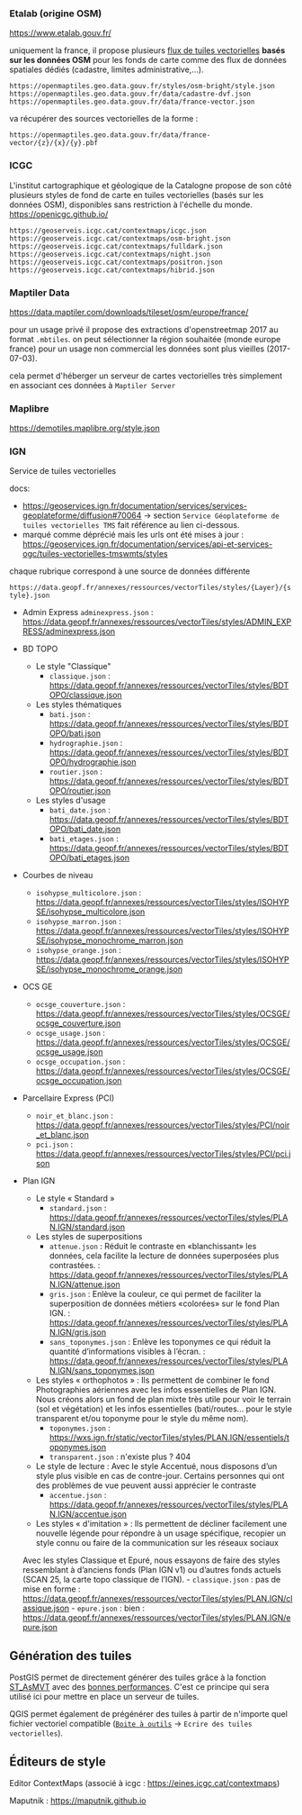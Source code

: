 ### Etalab (origine OSM)

https://www.etalab.gouv.fr/

uniquement la france, il propose plusieurs [flux de tuiles vectorielles](https://openmaptiles.geo.data.gouv.fr/) **basés sur les données OSM** pour les fonds de carte comme des flux de  données spatiales dédiés (cadastre, limites administrative,...).

```
https://openmaptiles.geo.data.gouv.fr/styles/osm-bright/style.json
https://openmaptiles.geo.data.gouv.fr/data/cadastre-dvf.json
https://openmaptiles.geo.data.gouv.fr/data/france-vector.json
```

va récupérer des sources vectorielles de la forme :

```
https://openmaptiles.geo.data.gouv.fr/data/france-vector/{z}/{x}/{y}.pbf
```

### ICGC

L'institut cartographique et géologique de la Catalogne propose de son côté plusieurs styles de fond de carte en tuiles vectorielles (basés sur les données OSM), disponibles sans restriction à l'échelle du monde. https://openicgc.github.io/

```
https://geoserveis.icgc.cat/contextmaps/icgc.json
https://geoserveis.icgc.cat/contextmaps/osm-bright.json
https://geoserveis.icgc.cat/contextmaps/fulldark.json
https://geoserveis.icgc.cat/contextmaps/night.json
https://geoserveis.icgc.cat/contextmaps/positron.json
https://geoserveis.icgc.cat/contextmaps/hibrid.json
```

### Maptiler Data

https://data.maptiler.com/downloads/tileset/osm/europe/france/

pour un usage privé il propose des extractions d'openstreetmap 2017 au format `.mbtiles`. on peut sélectionner la région souhaitée (monde europe france) pour un usage non commercial les données sont plus vieilles (2017-07-03).

cela permet d'héberger un serveur de cartes vectorielles très simplement en associant ces données à `Maptiler Server`

### Maplibre

https://demotiles.maplibre.org/style.json


### IGN

Service de tuiles vectorielles

docs:
- https://geoservices.ign.fr/documentation/services/services-geoplateforme/diffusion#70064 -> section `Service Géoplateforme de tuiles vectorielles TMS` fait référence au lien ci-dessous.
- marqué comme déprécié mais les urls ont été mises à jour : https://geoservices.ign.fr/documentation/services/api-et-services-ogc/tuiles-vectorielles-tmswmts/styles

chaque rubrique correspond à une source de données différente

`https://data.geopf.fr/annexes/ressources/vectorTiles/styles/{Layer}/{style}.json`

- Admin Express
    `adminexpress.json` : https://data.geopf.fr/annexes/ressources/vectorTiles/styles/ADMIN_EXPRESS/adminexpress.json

- BD TOPO
    - Le style "Classique"
        - `classique.json` : https://data.geopf.fr/annexes/ressources/vectorTiles/styles/BDTOPO/classique.json
    - Les styles thématiques
        - `bati.json` : https://data.geopf.fr/annexes/ressources/vectorTiles/styles/BDTOPO/bati.json
        - `hydrographie.json` : https://data.geopf.fr/annexes/ressources/vectorTiles/styles/BDTOPO/hydrographie.json
        - `routier.json` : https://data.geopf.fr/annexes/ressources/vectorTiles/styles/BDTOPO/routier.json
    - Les styles d'usage
        - `bati_date.json` : https://data.geopf.fr/annexes/ressources/vectorTiles/styles/BDTOPO/bati_date.json
        - `bati_etages.json` : https://data.geopf.fr/annexes/ressources/vectorTiles/styles/BDTOPO/bati_etages.json
- Courbes de niveau
    - `isohypse_multicolore.json` : https://data.geopf.fr/annexes/ressources/vectorTiles/styles/ISOHYPSE/isohypse_multicolore.json
    - `isohypse_marron.json` : https://data.geopf.fr/annexes/ressources/vectorTiles/styles/ISOHYPSE/isohypse_monochrome_marron.json
    - `isohypse_orange.json` : https://data.geopf.fr/annexes/ressources/vectorTiles/styles/ISOHYPSE/isohypse_monochrome_orange.json
- OCS GE
    - `ocsge_couverture.json` : https://data.geopf.fr/annexes/ressources/vectorTiles/styles/OCSGE/ocsge_couverture.json
    - `ocsge_usage.json` : https://data.geopf.fr/annexes/ressources/vectorTiles/styles/OCSGE/ocsge_usage.json
    - `ocsge_occupation.json` : https://data.geopf.fr/annexes/ressources/vectorTiles/styles/OCSGE/ocsge_occupation.json
- Parcellaire Express (PCI)
    - `noir_et_blanc.json` : https://data.geopf.fr/annexes/ressources/vectorTiles/styles/PCI/noir_et_blanc.json
    - `pci.json` : https://data.geopf.fr/annexes/ressources/vectorTiles/styles/PCI/pci.json
- Plan IGN
    - Le style « Standard »
        - `standard.json` : https://data.geopf.fr/annexes/ressources/vectorTiles/styles/PLAN.IGN/standard.json
    - Les styles de superpositions
        - `attenue.json` : Réduit le contraste en «blanchissant» les données, cela facilite la lecture de données superposées plus contrastées. : https://data.geopf.fr/annexes/ressources/vectorTiles/styles/PLAN.IGN/attenue.json
        - `gris.json` : Enlève la couleur, ce qui permet de faciliter la superposition de données métiers «colorées» sur le fond Plan IGN. : https://data.geopf.fr/annexes/ressources/vectorTiles/styles/PLAN.IGN/gris.json
        - `sans_toponymes.json` : Enlève les toponymes ce qui réduit la quantité d’informations visibles à l’écran. : https://data.geopf.fr/annexes/ressources/vectorTiles/styles/PLAN.IGN/sans_toponymes.json
    - Les styles « orthophotos » : Ils permettent de combiner le fond Photographies aériennes avec les infos essentielles de Plan IGN. Nous créons alors un fond de plan mixte très utile pour voir le terrain (sol et végétation) et les infos essentielles (bati/routes... pour le style transparent et/ou toponyme pour le style du même nom).
        - `toponymes.json` : https://wxs.ign.fr/static/vectorTiles/styles/PLAN.IGN/essentiels/toponymes.json
        - `transparent.json` : n'existe plus ? 404
    - Le style de lecture : Avec le style Accentué, nous disposons d’un style plus visible en cas de contre-jour. Certains personnes qui ont des problèmes de vue peuvent aussi apprécier le contraste
        - `accentue.json` : https://data.geopf.fr/annexes/ressources/vectorTiles/styles/PLAN.IGN/accentue.json
    - Les styles « d'imitation » : Ils permettent de décliner facilement une nouvelle légende pour répondre à un usage spécifique, recopier un style connu ou faire de la communication sur les réseaux sociaux

    Avec les styles Classique et Epuré, nous essayons de faire des styles ressemblant à d’anciens fonds (Plan IGN v1) ou d’autres fonds actuels (SCAN 25, la carte topo classique de l’IGN).
        - `classique.json` : pas de mise en forme : https://data.geopf.fr/annexes/ressources/vectorTiles/styles/PLAN.IGN/classique.json
        - `epure.json` : bien : https://data.geopf.fr/annexes/ressources/vectorTiles/styles/PLAN.IGN/epure.json


## Génération des tuiles

PostGIS permet de directement générer des tuiles grâce à la fonction [ST_AsMVT](https://postgis.net/docs/ST_AsMVT.html) avec des [bonnes performances](https://blog.cleverelephant.ca/2019/08/postgis-3-mvt.html). C'est ce principe qui sera utilisé ici pour mettre en place un serveur de tuiles.

QGIS permet également de prégénérer des tuiles à partir de n'importe quel fichier vectoriel compatible ([`Boite à outils`](https://docs.qgis.org/3.16/fr/docs/user_manual/processing/toolbox.html) → `Ecrire des tuiles vectorielles`).

## Éditeurs de style

Editor ContextMaps (associé à icgc : https://eines.icgc.cat/contextmaps)

Maputnik : https://maputnik.github.io
